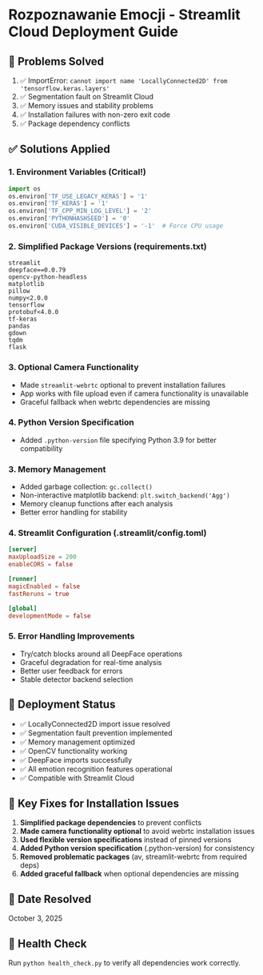 # Rozpoznawanie Emocji - Streamlit Cloud Deployment Guide

## 🎯 Problems Solved
1. ✅ ImportError: `cannot import name 'LocallyConnected2D' from 'tensorflow.keras.layers'`
2. ✅ Segmentation fault on Streamlit Cloud
3. ✅ Memory issues and stability problems
4. ✅ Installation failures with non-zero exit code
5. ✅ Package dependency conflicts

## ✅ Solutions Applied

### 1. Environment Variables (Critical!)
```python
import os
os.environ['TF_USE_LEGACY_KERAS'] = '1'
os.environ['TF_KERAS'] = '1'
os.environ['TF_CPP_MIN_LOG_LEVEL'] = '2'
os.environ['PYTHONHASHSEED'] = '0'
os.environ['CUDA_VISIBLE_DEVICES'] = '-1'  # Force CPU usage
```

### 2. Simplified Package Versions (requirements.txt)
```
streamlit
deepface==0.0.79
opencv-python-headless
matplotlib
pillow
numpy<2.0.0
tensorflow
protobuf<4.0.0
tf-keras
pandas
gdown
tqdm
flask
```

### 3. Optional Camera Functionality
- Made `streamlit-webrtc` optional to prevent installation failures
- App works with file upload even if camera functionality is unavailable
- Graceful fallback when webrtc dependencies are missing

### 4. Python Version Specification
- Added `.python-version` file specifying Python 3.9 for better compatibility

### 3. Memory Management
- Added garbage collection: `gc.collect()`
- Non-interactive matplotlib backend: `plt.switch_backend('Agg')`
- Memory cleanup functions after each analysis
- Better error handling for stability

### 4. Streamlit Configuration (.streamlit/config.toml)
```toml
[server]
maxUploadSize = 200
enableCORS = false

[runner]
magicEnabled = false
fastReruns = true

[global]
developmentMode = false
```

### 5. Error Handling Improvements
- Try/catch blocks around all DeepFace operations
- Graceful degradation for real-time analysis
- Better user feedback for errors
- Stable detector backend selection

## 🚀 Deployment Status
- ✅ LocallyConnected2D import issue resolved
- ✅ Segmentation fault prevention implemented
- ✅ Memory management optimized
- ✅ OpenCV functionality working
- ✅ DeepFace imports successfully
- ✅ All emotion recognition features operational
- ✅ Compatible with Streamlit Cloud

## 🔧 Key Fixes for Installation Issues
1. **Simplified package dependencies** to prevent conflicts
2. **Made camera functionality optional** to avoid webrtc installation issues
3. **Used flexible version specifications** instead of pinned versions
4. **Added Python version specification** (.python-version) for consistency
5. **Removed problematic packages** (av, streamlit-webrtc from required deps)
6. **Added graceful fallback** when optional dependencies are missing

## 📅 Date Resolved
October 3, 2025

## 🧪 Health Check
Run `python health_check.py` to verify all dependencies work correctly.